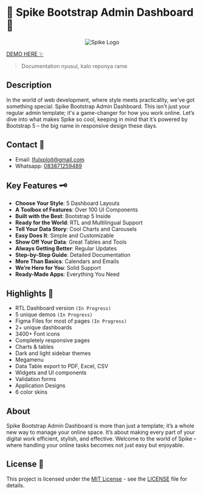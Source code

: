 # 🚀 Spike Bootstrap Admin Dashboard 🚀

<div align="center">
    <img src="https://www.wrappixel.com/wp-content/uploads/edd/2023/09/spike-bootstrap-admin-dashboard-prev-img.jpg" alt="Spike Logo">
</div>

[DEMO HERE ✨](https://ifulxploit.github.io/Spike-Bootstrap-Admin-Dashboard)

> Documentation nyusul, kalo reponya rame 

## Description 

In the world of web development, where style meets practicality, we've got something special: Spike Bootstrap Admin Dashboard. This isn't just your regular admin template; it's a game-changer for how you work online. Let’s dive into what makes Spike so cool, keeping in mind that it’s powered by Bootstrap 5 – the big name in responsive design these days.

## Contact 💌

- Email: [Ifulxploit@gmail.com](mailto:Ifulxploit@gmail.com)
- Whatsapp: [083871259489](https://wa.me/6283871259489)

## Key Features 🗝️

- **Choose Your Style**: 5 Dashboard Layouts
- **A Toolbox of Features**: Over 100 UI Components
- **Built with the Best**: Bootstrap 5 Inside
- **Ready for the World**: RTL and Multilingual Support
- **Tell Your Data Story**: Cool Charts and Carousels
- **Easy Does It**: Simple and Customizable
- **Show Off Your Data**: Great Tables and Tools
- **Always Getting Better**: Regular Updates
- **Step-by-Step Guide**: Detailed Documentation
- **More Than Basics**: Calendars and Emails
- **We’re Here for You**: Solid Support
- **Ready-Made Apps**: Everything You Need

## Highlights 💖

- RTL Dashboard version `(In Progress)`
- 5 unique demos `(In Progress)`
- Figma Files for most of pages `(In Progress)`
- 2+ unique dashboards
- 3400+ Font icons
- Completely responsive pages
- Charts & tables
- Dark and light sidebar themes
- Megamenu
- Data Table export to PDF, Excel, CSV
- Widgets and UI components
- Validation forms
- Application Designs
- 6 color skins

## About

Spike Bootstrap Admin Dashboard is more than just a template; it’s a whole new way to manage your online space. It’s about making every part of your digital work efficient, stylish, and effective. Welcome to the world of Spike – where handling your online tasks becomes not just easy but enjoyable.

## License 🪪

This project is licensed under the [MIT License](https://opensource.org/licenses/MIT) - see the [LICENSE](LICENSE) file for details.